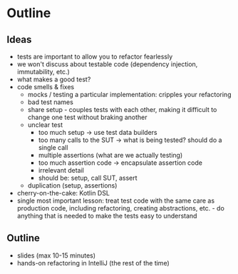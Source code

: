 # Outline

## Ideas
* tests are important to allow you to refactor fearlessly
* we won't discuss about testable code (dependency injection, immutability, etc.)
* what makes a good test?
* code smells & fixes
  * mocks / testing a particular implementation: cripples your refactoring
  * bad test names
  * share setup - couples tests with each other, making it difficult to change one test without braking another
  * unclear test
    * too much setup -> use test data builders
    * too many calls to the SUT -> what is being tested? should do a single call
    * multiple assertions (what are we actually testing)
    * too much assertion code -> encapsulate assertion code
    * irrelevant detail
    * should be: setup, call SUT, assert
  * duplication (setup, assertions)
* cherry-on-the-cake: Kotlin DSL
* single most important lesson: treat test code with the same care as production code, including refactoring, creating abstractions, etc. - do anything that is needed to make the tests easy to understand


## Outline
* slides (max 10-15 minutes)
* hands-on refactoring in IntelliJ (the rest of the time)
